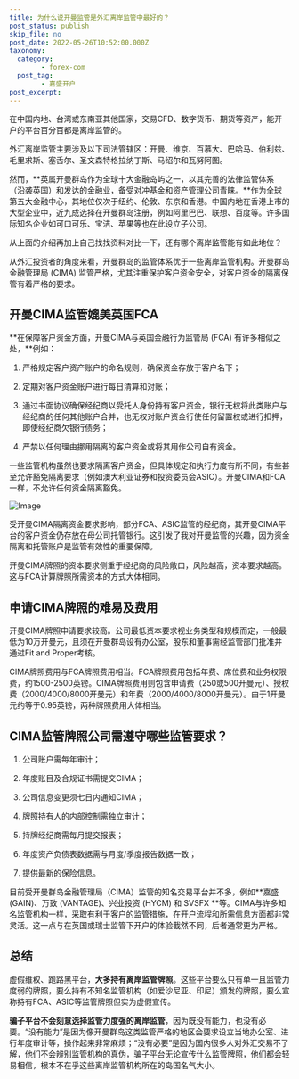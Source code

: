 ```yaml
---
title: 为什么说开曼监管是外汇离岸监管中最好的？
post_status: publish
skip_file: no
post_date: 2022-05-26T10:52:00.000Z
taxonomy:
  category:
        - forex-com
  post_tag:
        - 嘉盛开户
post_excerpt: 
---
```

在中国内地、台湾或东南亚其他国家，交易CFD、数字货币、期货等资产，能开户的平台百分百都是离岸监管的。

外汇离岸监管主要涉及以下司法管辖区：开曼、维京、百慕大、巴哈马、伯利兹、毛里求斯、塞舌尔、圣文森特格拉纳丁斯、马绍尔和瓦努阿图。

然而，**英属开曼群岛作为全球十大金融岛屿之一，以其完善的法律监管体系（沿袭英国）和发达的金融业，备受对冲基金和资产管理公司青睐。**作为全球第五大金融中心，其地位仅次于纽约、伦敦、东京和香港。中国内地在香港上市的大型企业中，近九成选择在开曼群岛注册，例如阿里巴巴、联想、百度等。许多国际知名企业如可口可乐、宝洁、苹果等也在此设立子公司。

从上面的介绍再加上自己找找资料对比一下，还有哪个离岸监管能有如此地位？

从外汇投资者的角度来看，开曼群岛的监管体系优于一些离岸监管机构。开曼群岛金融管理局 (CIMA) 监管严格，尤其注重保护客户资金安全，对客户资金的隔离保管有着严格的要求。

## 开曼CIMA监管媲美英国FCA

**在保障客户资金方面，开曼CIMA与英国金融行为监管局 (FCA) 有许多相似之处，**例如：

1. 严格规定客户资产账户的命名规则，确保资金存放于客户名下；

1. 定期对客户资金账户进行每日清算和对账；

1. 通过书面协议确保经纪商以受托人身份持有客户资金，银行无权将此类账户与经纪商的任何其他账户合并，也无权对账户资金行使任何留置权或进行扣押，即使经纪商欠银行债务；

1. 严禁以任何理由挪用隔离的客户资金或将其用作公司自有资金。

一些监管机构虽然也要求隔离客户资金，但具体规定和执行力度有所不同，有些甚至允许豁免隔离要求（例如澳大利亚证券和投资委员会ASIC）。开曼CIMA和FCA一样，不允许任何资金隔离豁免。

![Image](https://prod-files-secure.s3.us-west-2.amazonaws.com/39ed1227-6d7d-4570-be36-9ccd4a2c4241/bd849744-3fcb-4a37-8312-357962c8f065/image.png?X-Amz-Algorithm=AWS4-HMAC-SHA256&X-Amz-Content-Sha256=UNSIGNED-PAYLOAD&X-Amz-Credential=ASIAZI2LB46676Q4PTZQ%2F20251005%2Fus-west-2%2Fs3%2Faws4_request&X-Amz-Date=20251005T041342Z&X-Amz-Expires=3600&X-Amz-Security-Token=IQoJb3JpZ2luX2VjEND%2F%2F%2F%2F%2F%2F%2F%2F%2F%2FwEaCXVzLXdlc3QtMiJGMEQCIBBkeVNkbiiR8ArjXzmhvbocr%2FfGxokqs5%2FZKsLRu7GsAiAQ%2FoFiCi0dClpVPEHyNZO4L9k29j9RWFVF6KV5aRuKuir%2FAwhpEAAaDDYzNzQyMzE4MzgwNSIMf5o7mhBjDs315IFIKtwDRb2IGDAqCVi%2FTaZCXbr4opEI04F3QAAOOTZB8UZdLVd46KpalSBf%2BpBuvj3I1lB%2BxJTglqzQaiTRZ%2F3k5kv8vHIw7A8FcRn2X%2BDelVNdoUomm2I0lAFTK3J248btJC3zq2uGMf3MbZiJZwPQDjiZZbNWPV%2BXzKnLkSCt9PVnOrodsdLtrqK6D5Svifaov8tecff4Ufo3IYhAuJ7XCtjZ8hinr4h5nD1%2FJoLH%2Bxq91rPI1E9cYjig%2F1ZnbUtO0G1dFekaVhJXSxtIB%2FsMoIr2HjFzY0CbcG6j4o2xFoV%2BRMqwvKI7LFC6PRa5%2FKSDmr2vld46YPb4BxnMFXOZ%2BHOA7%2F2jdU830sDvXuzvxevzKuKTIHhMjRHgpg7zIXUCvAa3viE2a4KENeytKTHtH2s%2Flmw30%2Bu1XBh%2BkdY4Exovi83hsM3GNvezpR6JU6aZ%2BGQCTfSTW3cxGt%2FyzZqv5ElFN8aJEhd0EdLNl43GuVXZBmtp%2B88z14YqMYuwWMWeR82CP%2BJNTpUg89dOwdxGthN1sA6hN9Rty1DimiYSnkbu8RRLfc1HSq3byBxWl5CEygv3OmlidFLTAHWsmCOqerDd338Q7SWNjZRraw%2BVbwV3uaH9pPEFKBVU%2FnE5kTgw6%2BGGxwY6pgGeq28ZH2UxlHlgr%2FmqklyFEy8R%2BHEFsyHyBwSbR4L%2FiITwGI7rQ39IAAR%2Ba45y0xJGylSzqsXtN71rUsjnQxG9Rc10hqhE7ipU4bodzeWn53fe38POvUBJcrFeQyPNN3AJKRuAIHve6W22bdcNAp6UmBJ8XFdpUM0IsplV%2FZ8cNoCsAEHbEQHiYVLsBsDlkAzv43E5ra8AiAz0jEsii1CZO1Hxs2lX&X-Amz-Signature=7fd8fad0f258a22a808f6e5e2b037b9fc3b06e1059bda059e633b9396d940e43&X-Amz-SignedHeaders=host&x-amz-checksum-mode=ENABLED&x-id=GetObject)

受开曼CIMA隔离资金要求影响，部分FCA、ASIC监管的经纪商，其开曼CIMA平台的客户资金仍存放在母公司托管银行。这引发了我对开曼监管的兴趣，因为资金隔离和托管账户是监管有效性的重要保障。

开曼CIMA牌照的资本要求侧重于经纪商的风险敞口，风险越高，资本要求越高。这与FCA计算牌照所需资本的方式大体相同。

## **申请CIMA牌照的难易及费用**

开曼CIMA牌照申请要求较高。公司最低资本要求视业务类型和规模而定，一般最低为10万开曼元，且须在开曼群岛设有办公室，股东和董事需经监管部门批准并通过Fit and Proper考核。

CIMA牌照费用与FCA牌照费用相当。FCA牌照费用包括年费、席位费和业务权限费，约1500-2500英镑。CIMA牌照费用则包含申请费（250或500开曼元）、授权费（2000/4000/8000开曼元）和年费（2000/4000/8000开曼元）。由于1开曼元约等于0.95英镑，两种牌照费用大体相当。

## CIMA监管牌照公司需遵守哪些监管要求？

1. 公司账户需每年审计；

1. 年度账目及合规证书需提交CIMA；

1. 公司信息变更须七日内通知CIMA；

1. 牌照持有人的内部控制需独立审计；

1. 持牌经纪商需每月提交报表；

1. 年度资产负债表数据需与月度/季度报告数据一致；

1. 提供最新的保险信息。

目前受开曼群岛金融管理局（CIMA）监管的知名交易平台并不多，例如**嘉盛 (GAIN)、万致 (VANTAGE)、兴业投资 (HYCM) 和 SVSFX **等。CIMA与许多知名监管机构一样，采取有利于客户的监管措施，在开户流程和所需信息方面都非常灵活。这一点与在英国或瑞士监管下开户的体验截然不同，后者通常更为严格。

## 总结

虚假维权、跑路黑平台，**大多持有离岸监管牌照**。这些平台要么只有单一且监管力度弱的牌照，要么持有不知名监管机构（如爱沙尼亚、印尼）颁发的牌照，要么宣称持有FCA、ASIC等监管牌照但实为虚假宣传。

**骗子平台不会刻意选择监管力度强的离岸监管**，因为既没有能力，也没有必要。“没有能力”是因为像开曼群岛这类监管严格的地区会要求设立当地办公室、进行年度审计等，操作起来非常麻烦；“没有必要”是因为国内很多人对外汇交易不了解，他们不会辨别监管机构的真伪，骗子平台无论宣传什么监管牌照，他们都会轻易相信，根本不在乎这些离岸监管机构所在的岛国名气大小。